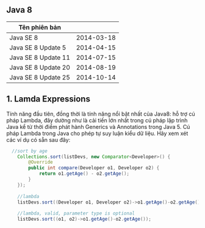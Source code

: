 ## Java 8

| Tên phiên bản       ||
| ------------------- | ---------- |
| Java SE 8           | 2014-03-18 |
| Java SE 8 Update 5  | 2014-04-15 |
| Java SE 8 Update 11 | 2014-07-15 |
| Java SE 8 Update 20 | 2014-08-19 |
| Java SE 8 Update 25 | 2014-10-14 |

## 1. Lamda Expressions
Tính năng đầu tiên, đồng thời là tính năng nổi bật nhất của Java8: hỗ trợ cú pháp Lambda,  đây dường như là cải tiến lớn nhất trong cú pháp lập trình Java kể từ thời điểm phát hành Generics  và Annotations trong Java 5.
Cú pháp Lambda trong Java cho phép tự suy luận kiểu dữ liệu. Hãy xem xét các ví dụ có sẵn sau đây:

```Java
  //sort by age
	Collections.sort(listDevs, new Comparator<Developer>() {
		@Override
		public int compare(Developer o1, Developer o2) {
			return o1.getAge() - o2.getAge();
		}
	});
	
	//lambda
	listDevs.sort((Developer o1, Developer o2)->o1.getAge()-o2.getAge());
	
	//lambda, valid, parameter type is optional
	listDevs.sort((o1, o2)->o1.getAge()-o2.getAge());
```

